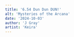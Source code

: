 ```yaml
---
title: '6.54 Dun Dun DUN!'
alt: 'Mysteries of the Arcana'
date: '2024-10-03'
author: 'J Gray'
artist: 'Keira'
---
```

